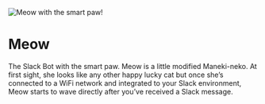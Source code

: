 ![Meow with the smart paw!](https://meow.build/assets/images/meow-poster.png "Meow with the smart paw!")


# Meow
The Slack Bot with the smart paw. Meow is a little modified Maneki-neko. At first sight, she looks like any other happy lucky cat but once she’s connected to a WiFi network and integrated to your Slack environment, Meow starts to wave directly after you’ve received a Slack message.
